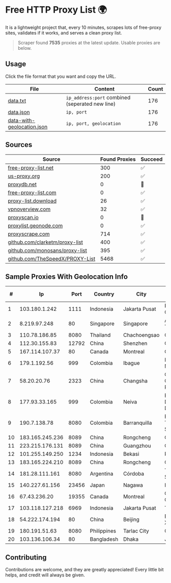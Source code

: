 
# Free HTTP Proxy List 🌍

It is a lightweight project that, every 10 minutes, scrapes lots of free-proxy sites, validates if it works, and serves a clean proxy list.


> Scraper found **7535** proxies at the latest update. Usable proxies are below.

## Usage

Click the file format that you want and copy the URL.


|File|Content|Count|
|----|-------|-----|
|[data.txt](https://raw.githubusercontent.com/themiralay/Proxy-List-World/master/data.txt)|`ip_address:port` combined (seperated new line)|176|
|[data.json](https://raw.githubusercontent.com/themiralay/Proxy-List-World/master/data.json)|`ip, port`|176|
|[data-with-geolocation.json](https://raw.githubusercontent.com/themiralay/Proxy-List-World/master/data-with-geolocation.json)|`ip, port, geolocation`|176|

## Sources

|Source|Found Proxies|Succeed|
|------|-------------|-------|
|[free-proxy-list.net](https://free-proxy-list.net)|300|✅|
|[us-proxy.org](https://www.us-proxy.org)|200|✅|
|[proxydb.net](http://proxydb.net)|0|🚫|
|[free-proxy-list.com](https://free-proxy-list.com/?page=&port=&type%5B%5D=http&type%5B%5D=https&up_time=0&search=Search)|0|✅|
|[proxy-list.download](https://www.proxy-list.download/HTTP)|26|✅|
|[vpnoverview.com](https://vpnoverview.com/privacy/anonymous-browsing/free-proxy-servers)|32|✅|
|[proxyscan.io](https://www.proxyscan.io)|0|🚫|
|[proxylist.geonode.com](https://proxylist.geonode.com/api/proxy-list?limit=300&page=1&sort_by=lastChecked&sort_type=desc&protocols=http,https)|0|✅|
|[proxyscrape.com](https://api.proxyscrape.com/v2/?request=displayproxies&protocol=http&timeout=10000&country=all&ssl=all&anonymity=all)|714|✅|
|[github.com/clarketm/proxy-list](https://raw.githubusercontent.com/clarketm/proxy-list/master/proxy-list-raw.txt)|400|✅|
|[github.com/monosans/proxy-list](https://raw.githubusercontent.com/monosans/proxy-list/main/proxies/http.txt)|395|✅|
|[github.com/TheSpeedX/PROXY-List](https://raw.githubusercontent.com/TheSpeedX/PROXY-List/master/http.txt)|5468|✅|


## Sample Proxies With Geolocation Info

|#|Ip|Port|Country|City|Internet Service Provider|
|-|--|----|-------|----|-------------------------|
|1|103.180.1.242|1111|Indonesia|Jakarta Pusat|PT INDONESIA COMNETS PLUS|
|2|8.219.97.248|80|Singapore|Singapore|Alibaba (US) Technology Co., Ltd.|
|3|110.78.186.85|8080|Thailand|Chachoengsao|CAT-BB|
|4|112.30.155.83|12792|China|Shenzhen|China Mobile|
|5|167.114.107.37|80|Canada|Montreal|OVH SAS|
|6|179.1.192.56|999|Colombia|Ibague|InterNexa Global Network|
|7|58.20.20.76|2323|China|Changsha|CNC Group CHINA169 Hunan Province Network|
|8|177.93.33.165|999|Colombia|Neiva|EMP. DE TEC. E INF. DA PREVIDENCIA - DATAPREV|
|9|190.7.138.78|8080|Colombia|Barranquilla|EPM Telecomunicaciones S.A. E.S.P.|
|10|183.165.245.236|8089|China|Rongcheng|Chinanet|
|11|223.215.176.131|8089|China|Guangzhou|Chinanet|
|12|101.255.149.250|1234|Indonesia|Bekasi|PT Remala Abadi|
|13|183.165.224.210|8089|China|Rongcheng|Chinanet|
|14|181.28.111.161|8080|Argentina|Córdoba|Telecom Argentina S.A|
|15|140.227.61.156|23456|Japan|Nagawa|InfoSphere|
|16|67.43.236.20|19355|Canada|Montreal|GloboTech Communications|
|17|103.118.127.218|6969|Indonesia|Jakarta Pusat|Tele|
|18|54.222.174.194|80|China|Beijing|Beijing Guanghuan Xinwang Digital|
|19|180.191.51.63|8080|Philippines|Tarlac City|Globe Telecom|
|20|103.136.106.34|80|Bangladesh|Dhaka|Jagobd IT|



## Contributing

Contributions are welcome, and they are greatly appreciated! Every
little bit helps, and credit will always be given.

